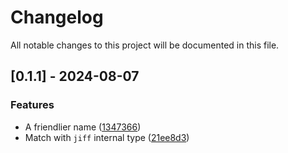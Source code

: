 # Changelog

All notable changes to this project will be documented in this file.

## [0.1.1] - 2024-08-07

### Features

- A friendlier name ([1347366](https://github.com/azzamsa/jiffy/commit/13473665dc4aee3429a3b0accdf3a738083d69cf))
- Match with `jiff` internal type ([21ee8d3](https://github.com/azzamsa/jiffy/commit/21ee8d30d7de342aa396c3814af08c0ea485fe29))
